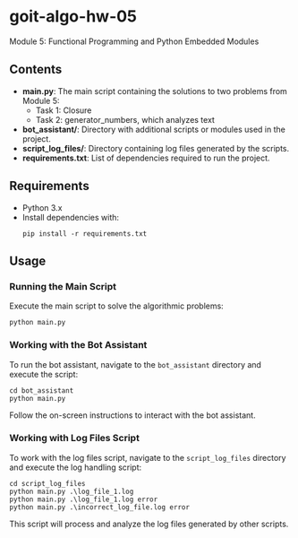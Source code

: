 <!DOCTYPE html>
<html lang="en">
<head>
    <meta charset="UTF-8">
    <meta name="viewport" content="width=device-width, initial-scale=1.0">
</head>
<body>

<h1>goit-algo-hw-05</h1>
<p>Module 5: Functional Programming and Python Embedded Modules</p>

<h2>Contents</h2>
<ul>
    <li><strong>main.py</strong>: The main script containing the solutions to two problems from Module 5:
        <ul>
            <li>Task 1: Closure</li>
            <li>Task 2: generator_numbers, which analyzes text</li>
        </ul>
    </li>
    <li><strong>bot_assistant/</strong>: Directory with additional scripts or modules used in the project.</li>
    <li><strong>script_log_files/</strong>: Directory containing log files generated by the scripts.</li>
    <li><strong>requirements.txt</strong>: List of dependencies required to run the project.</li>
</ul>

<h2>Requirements</h2>
<ul>
    <li>Python 3.x</li>
    <li>Install dependencies with:
        <pre><code>pip install -r requirements.txt</code></pre>
    </li>
</ul>

<h2>Usage</h2>

<h3>Running the Main Script</h3>
<p>Execute the main script to solve the algorithmic problems:</p>
<pre><code>python main.py</code></pre>

<h3>Working with the Bot Assistant</h3>
<p>To run the bot assistant, navigate to the <code>bot_assistant</code> directory and execute the script:</p>
<pre><code>cd bot_assistant
python main.py</code></pre>
<p>Follow the on-screen instructions to interact with the bot assistant.</p>

<h3>Working with Log Files Script</h3>
<p>To work with the log files script, navigate to the <code>script_log_files</code> directory and execute the log handling script:</p>
<pre><code>cd script_log_files
python main.py .\log_file_1.log
python main.py .\log_file_1.log error
python main.py .\incorrect_log_file.log error</code></pre>
<p>This script will process and analyze the log files generated by other scripts.</p>

</body>
</html>
